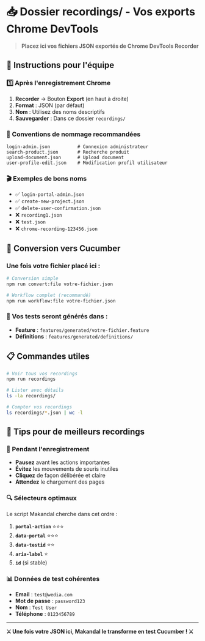 # 📥 Dossier recordings/ - Vos exports Chrome DevTools

> **Placez ici vos fichiers JSON exportés de Chrome DevTools Recorder**

## 🎯 Instructions pour l'équipe

### 1️⃣ Après l'enregistrement Chrome
1. **Recorder** → Bouton **Export** (en haut à droite)
2. **Format** : JSON (par défaut)
3. **Nom** : Utilisez des noms descriptifs
4. **Sauvegarder** : Dans ce dossier `recordings/`

### 📝 Conventions de nommage recommandées
```
login-admin.json          # Connexion administrateur
search-product.json       # Recherche produit
upload-document.json      # Upload document
user-profile-edit.json    # Modification profil utilisateur
```

### 🎬 Exemples de bons noms
- ✅ `login-portal-admin.json`
- ✅ `create-new-project.json`
- ✅ `delete-user-confirmation.json`
- ❌ `recording1.json`
- ❌ `test.json`
- ❌ `chrome-recording-123456.json`

## 🚀 Conversion vers Cucumber

### Une fois votre fichier placé ici :
```bash
# Conversion simple
npm run convert:file votre-fichier.json

# Workflow complet (recommandé)
npm run workflow:file votre-fichier.json
```

### 📂 Vos tests seront générés dans :
- **Feature** : `features/generated/votre-fichier.feature`
- **Définitions** : `features/generated/definitions/`

## 📋 Commandes utiles

```bash
# Voir tous vos recordings
npm run recordings

# Lister avec détails
ls -la recordings/

# Compter vos recordings
ls recordings/*.json | wc -l
```

## 🎯 Tips pour de meilleurs recordings

### 🎨 Pendant l'enregistrement
- **Pausez** avant les actions importantes
- **Évitez** les mouvements de souris inutiles  
- **Cliquez** de façon délibérée et claire
- **Attendez** le chargement des pages

### 🔍 Sélecteurs optimaux
Le script Makandal cherche dans cet ordre :
1. **`portal-action`** ⭐⭐⭐
2. **`data-portal`** ⭐⭐⭐
3. **`data-testid`** ⭐⭐
4. **`aria-label`** ⭐
5. **`id`** (si stable)

### 📊 Données de test cohérentes
- **Email** : `test@wedia.com`
- **Mot de passe** : `password123`
- **Nom** : `Test User`
- **Téléphone** : `0123456789`

---

**⚔️ Une fois votre JSON ici, Makandal le transforme en test Cucumber ! ⚔️**
